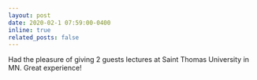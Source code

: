 ```yaml
---
layout: post
date: 2020-02-1 07:59:00-0400
inline: true
related_posts: false
---
```


Had the pleasure of giving 2 guests lectures at Saint Thomas University in MN. Great experience!  
